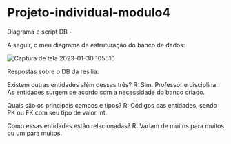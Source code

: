# Projeto-individual-modulo4

Diagrama e script DB -

A seguir, o meu diagrama de estruturação do banco de dados:

![Captura de tela 2023-01-30 105516](https://user-images.githubusercontent.com/114074241/215496585-0ca47c92-5992-49ac-a638-b64b86322a0a.png)

Respostas sobre o DB da resília:

Existem outras entidades além dessas três? R: Sim. Professor e disciplina. As entidades surgem de acordo com a necessidade do banco criado.

Quais são os principais campos e tipos? R: Códigos das entidades, sendo PK ou FK com seu tipo de valor Int.

Como essas entidades estão relacionadas? R: Variam de muitos para muitos ou um para muitos.
